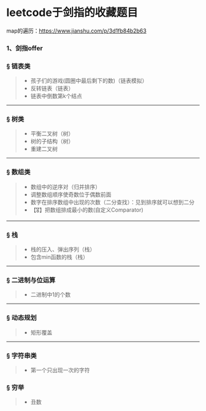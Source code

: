 # leetcode于剑指的收藏题目

map的遍历：https://www.jianshu.com/p/3d1fb84b2b63



### 1、剑指offer

### &sect; 链表类

> - 孩子们的游戏(圆圈中最后剩下的数)（链表模拟）
> - 反转链表（链表）
> - 链表中倒数第k个结点

------



### &sect; 树类

> - 平衡二叉树（树）
> - 树的子结构（树）
> - 重建二叉树

------



### &sect; 数组类

> - 数组中的逆序对（归并排序）
> - 调整数组顺序使奇数位于偶数前面
> - 数字在排序数组中出现的次数（二分查找）：见到排序就可以想到二分
> - 【🎖】把数组排成最小的数(自定义Comparator)

------



### &sect; 栈

> - 栈的压入、弹出序列（栈）
> - 包含min函数的栈（栈）

------



### &sect; 二进制与位运算

> - 二进制中1的个数

------



### &sect; 动态规划

> - 矩形覆盖

------



### &sect; 字符串类

> - 第一个只出现一次的字符



### &sect; 穷举

> - 丑数
